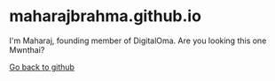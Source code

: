 # maharajbrahma.github.io
I'm Maharaj, founding member of DigitalOma. Are you looking this one Mwnthai?
<p><a href="https://github.com/maharajbrahma">Go back to github</a></p>
